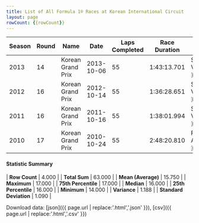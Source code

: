 ```yaml
---
title: List of All Formula 1® Races at Korean International Circuit
layout: page
rowCount: {{rowCount}}
---
```


| Season | Round | Name | Date | Laps Completed | Race Duration | Winning Driver | Winning Constructor |
|--|--|--|--|--|--|--|--|
| 2013 | 14 | Korean Grand Prix | 2013-10-06 | 55 | 1:43:13.701 | Sebastian Vettel 🇩🇪 | Red Bull 🇦🇹 |
| 2012 | 16 | Korean Grand Prix | 2012-10-14 | 55 | 1:36:28.651 | Sebastian Vettel 🇩🇪 | Red Bull 🇦🇹 |
| 2011 | 16 | Korean Grand Prix | 2011-10-16 | 55 | 1:38:01.994 | Sebastian Vettel 🇩🇪 | Red Bull 🇦🇹 |
| 2010 | 17 | Korean Grand Prix | 2010-10-24 | 55 | 2:48:20.810 | Fernando Alonso 🇪🇸 | Ferrari 🇮🇹 |

#### Statistic Summary

| **Row Count** | 4.000 |
| **Total Sum** | 63.000 |
| **Mean (Average)** | 15.750 |
| **Maximum** | 17.000 |
| **75th Percentile** | 17.000 |
| **Median** | 16.000 |
| **25th Percentile** | 16.000 |
| **Minimum** | 14.000 |
| **Variance** | 1.188 |
| **Standard Deviation** | 1.090 |

Download data: [json]({{ page.url | replace:'.html','.json' }}), [csv]({{ page.url | replace:'.html','.csv' }})
